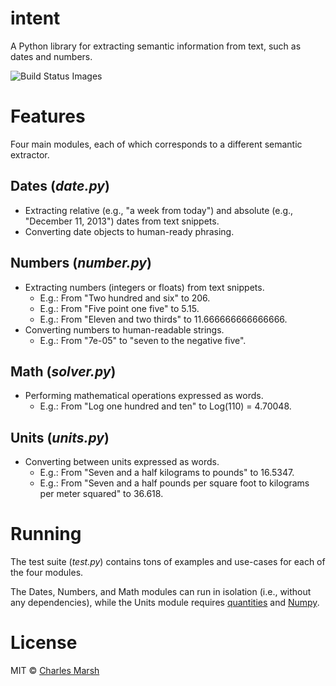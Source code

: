 # intent

A Python library for extracting semantic information from text, such as dates and numbers.

<img src="https://travis-ci.org/crm416/intent.png" title="Build Status Images">

# Features

Four main modules, each of which corresponds to a different semantic extractor.

## Dates (_date.py_)
- Extracting relative (e.g., "a week from today") and absolute (e.g., "December 11, 2013") dates from text snippets.
- Converting date objects to human-ready phrasing.

## Numbers (_number.py_)
- Extracting numbers (integers or floats) from text snippets.
	- E.g.: From "Two hundred and six" to 206.
	- E.g.: From "Five point one five" to 5.15.
	- E.g.: From "Eleven and two thirds" to 11.666666666666666.
- Converting numbers to human-readable strings.
	- E.g.: From "7e-05" to "seven to the negative five".

## Math (_solver.py_)
- Performing mathematical operations expressed as words.
	- E.g.: From "Log one hundred and ten" to Log(110) = 4.70048.

## Units (_units.py_)
- Converting between units expressed as words.
	- E.g.: From "Seven and a half kilograms to pounds" to 16.5347.
    - E.g.: From "Seven and a half pounds per square foot to kilograms per meter squared" to 36.618.

# Running

The test suite (_test.py_) contains tons of examples and use-cases for each of the four modules.

The Dates, Numbers, and Math modules can run in isolation (i.e., without any dependencies), while the Units module requires [quantities](https://pypi.python.org/pypi/quantities) and [Numpy](http://www.numpy.org).

# License

MIT © [Charles Marsh](https://github.com/crm416)